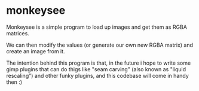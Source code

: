 # monkeysee

Monkeysee is a simple program to load up images and get them as RGBA matrices.

We can then modify the values (or generate our own new RGBA matrix) and create an image from it.

The intention behind this program is that, in the future i hope to write some gimp plugins that can do
thigs like "seam carving" (also known as "liquid rescaling") and other funky plugins, and this codebase
will come in handy then :) 
